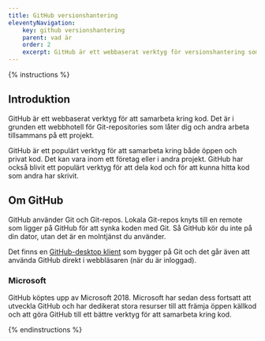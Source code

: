 ```yaml
---
title: GitHub versionshantering
eleventyNavigation:
    key: github versionshantering
    parent: vad är
    order: 2
    excerpt: GitHub är ett webbaserat verktyg för versionshantering som använder Git.
---
```


{% instructions %}

## Introduktion

GitHub är ett webbaserat verktyg för att samarbeta kring kod. Det är i grunden ett webbhotell för Git-repositories som låter dig och andra arbeta tillsammans på ett projekt.

GitHub är ett populärt verktyg för att samarbeta kring både öppen och privat kod. Det kan vara inom ett företag eller i andra projekt. GitHub har också blivit ett populärt verktyg för att dela kod och för att kunna hitta kod som andra har skrivit.

## Om GitHub

GitHub använder Git och Git-repos. Lokala Git-repos knyts till en remote som ligger på GitHub för att synka koden med Git. Så GitHub kör du inte på din dator, utan det är en molntjänst du använder.

Det finns en [GitHub-desktop klient](https://desktop.github.com/) som bygger på Git och det går även att använda GitHub direkt i webbläsaren (när du är inloggad).

### Microsoft

GitHub köptes upp av Microsoft 2018. Microsoft har sedan dess fortsatt att utveckla GitHub och har dedikerat stora resurser till att främja öppen källkod och att göra GitHub till ett bättre verktyg för att samarbeta kring kod.

{% endinstructions %}
